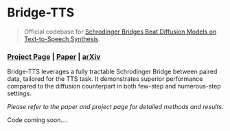 # Bridge-TTS
> Official codebase for [Schrodinger Bridges Beat Diffusion Models on Text-to-Speech Synthesis](https://arxiv.org/abs/2312.03491).

<h3><a href="https://bridge-tts.github.io">Project Page</a> | <a href="https://arxiv.org/pdf/2312.03491.pdf">Paper</a> | <a href="https://arxiv.org/abs/2312.03491">arXiv</a></h3>

Bridge-TTS leverages a fully tractable Schrodinger Bridge between paired data, tailored for the TTS task. It demonstrates superior performance compared to the diffusion counterpart in both few-step and numerous-step settings.

*Please refer to the paper and project page for detailed methods and results.*

Code coming soon....
